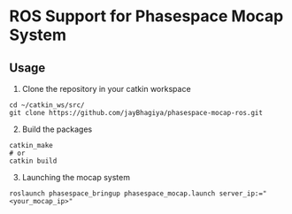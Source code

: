 # ROS Support for Phasespace Mocap System

## Usage
1. Clone the repository in your catkin workspace
```
cd ~/catkin_ws/src/
git clone https://github.com/jayBhagiya/phasespace-mocap-ros.git
```
2. Build the packages
```
catkin_make 
# or
catkin build
```
3. Launching the mocap system
```
roslaunch phasespace_bringup phasespace_mocap.launch server_ip:="<your_mocap_ip>"
```

